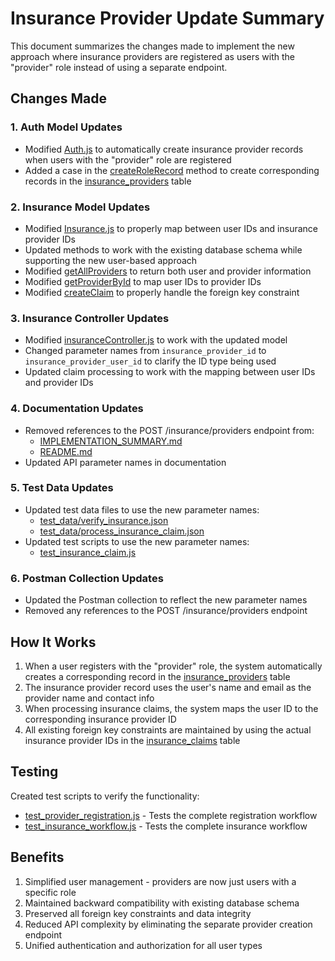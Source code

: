 # Insurance Provider Update Summary

This document summarizes the changes made to implement the new approach where insurance providers are registered as users with the "provider" role instead of using a separate endpoint.

## Changes Made

### 1. Auth Model Updates
- Modified [Auth.js](file:///F:/SLIIT/3rd%20Year/2nd%20sem/CSSE/Assignment%2002/models/Auth.js) to automatically create insurance provider records when users with the "provider" role are registered
- Added a case in the [createRoleRecord](file:///F:/SLIIT/3rd%20Year/2nd%20sem/CSSE/Assignment%2002/models/Auth.js#L31-L61) method to create corresponding records in the [insurance_providers](file:///F:/SLIIT/3rd%20Year/2nd%20sem/CSSE/Assignment%2002/SUPABASE_SETUP.md#L143-L150) table

### 2. Insurance Model Updates
- Modified [Insurance.js](file:///F:/SLIIT/3rd%20Year/2nd%20sem/CSSE/Assignment%2002/models/Insurance.js) to properly map between user IDs and insurance provider IDs
- Updated methods to work with the existing database schema while supporting the new user-based approach
- Modified [getAllProviders](file:///F:/SLIIT/3rd%20Year/2nd%20sem/CSSE/Assignment%2002/models/Insurance.js#L7-L27) to return both user and provider information
- Modified [getProviderById](file:///F:/SLIIT/3rd%20Year/2nd%20sem/CSSE/Assignment%2002/models/Insurance.js#L29-L46) to map user IDs to provider IDs
- Modified [createClaim](file:///F:/SLIIT/3rd%20Year/2nd%20sem/CSSE/Assignment%2002/models/Insurance.js#L68-L91) to properly handle the foreign key constraint

### 3. Insurance Controller Updates
- Modified [insuranceController.js](file:///F:/SLIIT/3rd%20Year/2nd%20sem/CSSE/Assignment%2002/controllers/insuranceController.js) to work with the updated model
- Changed parameter names from `insurance_provider_id` to `insurance_provider_user_id` to clarify the ID type being used
- Updated claim processing to work with the mapping between user IDs and provider IDs

### 4. Documentation Updates
- Removed references to the POST /insurance/providers endpoint from:
  - [IMPLEMENTATION_SUMMARY.md](file:///F:/SLIIT/3rd%20Year/2nd%20sem/CSSE/Assignment%2002/IMPLEMENTATION_SUMMARY.md)
  - [README.md](file:///F:/SLIIT/3rd%20Year/2nd%20sem/CSSE/Assignment%2002/README.md)
- Updated API parameter names in documentation

### 5. Test Data Updates
- Updated test data files to use the new parameter names:
  - [test_data/verify_insurance.json](file:///F:/SLIIT/3rd%20Year/2nd%20sem/CSSE/Assignment%2002/test_data/verify_insurance.json)
  - [test_data/process_insurance_claim.json](file:///F:/SLIIT/3rd%20Year/2nd%20sem/CSSE/Assignment%2002/test_data/process_insurance_claim.json)
- Updated test scripts to use the new parameter names:
  - [test_insurance_claim.js](file:///F:/SLIIT/3rd%20Year/2nd%20sem/CSSE/Assignment%2002/test_insurance_claim.js)

### 6. Postman Collection Updates
- Updated the Postman collection to reflect the new parameter names
- Removed any references to the POST /insurance/providers endpoint

## How It Works

1. When a user registers with the "provider" role, the system automatically creates a corresponding record in the [insurance_providers](file:///F:/SLIIT/3rd%20Year/2nd%20sem/CSSE/Assignment%2002/SUPABASE_SETUP.md#L143-L150) table
2. The insurance provider record uses the user's name and email as the provider name and contact info
3. When processing insurance claims, the system maps the user ID to the corresponding insurance provider ID
4. All existing foreign key constraints are maintained by using the actual insurance provider IDs in the [insurance_claims](file:///F:/SLIIT/3rd%20Year/2nd%20sem/CSSE/Assignment%2002/models/Insurance.js#L41-L53) table

## Testing

Created test scripts to verify the functionality:
- [test_provider_registration.js](file:///F:/SLIIT/3rd%20Year/2nd%20sem/CSSE/Assignment%2002/test_provider_registration.js) - Tests the complete registration workflow
- [test_insurance_workflow.js](file:///F:/SLIIT/3rd%20Year/2nd%20sem/CSSE/Assignment%2002/test_insurance_workflow.js) - Tests the complete insurance workflow

## Benefits

1. Simplified user management - providers are now just users with a specific role
2. Maintained backward compatibility with existing database schema
3. Preserved all foreign key constraints and data integrity
4. Reduced API complexity by eliminating the separate provider creation endpoint
5. Unified authentication and authorization for all user types